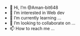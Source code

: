- 👋 Hi, I’m @Aman-bit648
- 👀 I’m interested in Web dev
- 🌱 I’m currently learning ...
- 💞️ I’m looking to collaborate on ...
- 📫 How to reach me ...

<!---
Aman-bit648/Aman-bit648 is a ✨ special ✨ repository because its `README.md` (this file) appears on your GitHub profile.
You can click the Preview link to take a look at your changes.
--->
